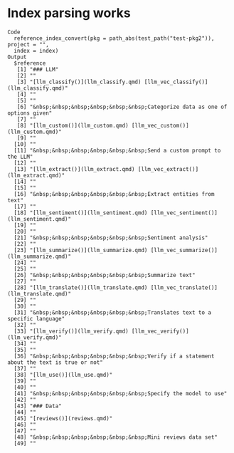 # Index parsing works

    Code
      reference_index_convert(pkg = path_abs(test_path("test-pkg2")), project = "",
      index = index)
    Output
      $reference
       [1] "### LLM"                                                                                
       [2] ""                                                                                       
       [3] "[llm_classify()](llm_classify.qmd) [llm_vec_classify()](llm_classify.qmd)"              
       [4] ""                                                                                       
       [5] ""                                                                                       
       [6] "&nbsp;&nbsp;&nbsp;&nbsp;&nbsp;&nbsp;Categorize data as one of options given"            
       [7] ""                                                                                       
       [8] "[llm_custom()](llm_custom.qmd) [llm_vec_custom()](llm_custom.qmd)"                      
       [9] ""                                                                                       
      [10] ""                                                                                       
      [11] "&nbsp;&nbsp;&nbsp;&nbsp;&nbsp;&nbsp;Send a custom prompt to the LLM"                    
      [12] ""                                                                                       
      [13] "[llm_extract()](llm_extract.qmd) [llm_vec_extract()](llm_extract.qmd)"                  
      [14] ""                                                                                       
      [15] ""                                                                                       
      [16] "&nbsp;&nbsp;&nbsp;&nbsp;&nbsp;&nbsp;Extract entities from text"                         
      [17] ""                                                                                       
      [18] "[llm_sentiment()](llm_sentiment.qmd) [llm_vec_sentiment()](llm_sentiment.qmd)"          
      [19] ""                                                                                       
      [20] ""                                                                                       
      [21] "&nbsp;&nbsp;&nbsp;&nbsp;&nbsp;&nbsp;Sentiment analysis"                                 
      [22] ""                                                                                       
      [23] "[llm_summarize()](llm_summarize.qmd) [llm_vec_summarize()](llm_summarize.qmd)"          
      [24] ""                                                                                       
      [25] ""                                                                                       
      [26] "&nbsp;&nbsp;&nbsp;&nbsp;&nbsp;&nbsp;Summarize text"                                     
      [27] ""                                                                                       
      [28] "[llm_translate()](llm_translate.qmd) [llm_vec_translate()](llm_translate.qmd)"          
      [29] ""                                                                                       
      [30] ""                                                                                       
      [31] "&nbsp;&nbsp;&nbsp;&nbsp;&nbsp;&nbsp;Translates text to a specific language"             
      [32] ""                                                                                       
      [33] "[llm_verify()](llm_verify.qmd) [llm_vec_verify()](llm_verify.qmd)"                      
      [34] ""                                                                                       
      [35] ""                                                                                       
      [36] "&nbsp;&nbsp;&nbsp;&nbsp;&nbsp;&nbsp;Verify if a statement about the text is true or not"
      [37] ""                                                                                       
      [38] "[llm_use()](llm_use.qmd)"                                                               
      [39] ""                                                                                       
      [40] ""                                                                                       
      [41] "&nbsp;&nbsp;&nbsp;&nbsp;&nbsp;&nbsp;Specify the model to use"                           
      [42] ""                                                                                       
      [43] "### Data"                                                                               
      [44] ""                                                                                       
      [45] "[reviews()](reviews.qmd)"                                                               
      [46] ""                                                                                       
      [47] ""                                                                                       
      [48] "&nbsp;&nbsp;&nbsp;&nbsp;&nbsp;&nbsp;Mini reviews data set"                              
      [49] ""                                                                                       
      

